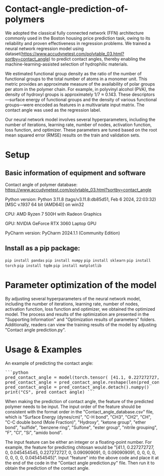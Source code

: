 # Contact-angle-prediction-of-polymers
We adopted the classical fully connected network (FFN) architecture commonly used in the Boston housing price prediction task, owing to its reliability and proven effectiveness in regression problems. We trained a neural network regression model using dataset(https://www.accudynetest.com/polytable_03.html?sortby=contact_angle) to predict contact angles, thereby enabling the machine-learning-assisted selection of hydrophilic materials.

We estimated functional group density as the ratio of the number of functional groups to the total number of atoms in a monomer unit. This metric provides an approximate measure of the availability of polar groups per atom in the polymer chain. For example, in polyvinyl alcohol (PVA), the density of hydroxyl groups is approximately 1/7 ≈ 0.143. These descriptors—surface energy of functional groups and the density of various functional groups—were encoded as features in a multivariate input matrix. The contact angle was used as the regression label.

Our neural network model involves several hyperparameters, including the number of iterations, learning rate, number of nodes, activation function, loss function, and optimizer. These parameters are tuned based on the root mean squared error (RMSE) results on the train and validation sets. 

# Setup

## Basic information of equipment and software
Contact angle of polymer database: https://www.accudynetest.com/polytable_03.html?sortby=contact_angle

Python version: Python 3.11.8 (tags/v3.11.8:db85d51, Feb 6 2024, 22:03:32) [MSC v.1937 64 bit (AMD64)] on win32

CPU: AMD Ryzen 7 500H with Radeon Graphics

GPU: NVIDIA GeForce RTX 3060 Laptop GPU

PyCharm version: PyCharm 2024.1.1 (Community Edition)

## Install as a pip package:
`pip install pandas` `pip install numpy` `pip install sklearn` `pip install torch` `pip install tqdm` `pip install matplotlib`

# Parameter optimization of the model
By adjusting several hyperparameters of the neural network model, including the number of iterations, learning rate, number of nodes, activation function, loss function and optimizer, we obtained the optimized model. The process and results of the optimization are presented in the "Supporting Information" and "Optimization results of parameters" folders. Additionally, readers can view the training results of the model by adjusting "Contact angle prediction.py".

# Usage & Examples

An example of predicting the contact angle:

<pre>```python
pred_contact_angle = model(torch.tensor( [41.1, 0.227272727, 0, 0.045454545, 0.227272727, 0, 0.090909091, 0, 0.090909091, 0, 0, 0, 0, 0, 0, 0, 0, 0.045454545], dtype=torch.float)) 
pred_contact_angle = pred_contact_angle.reshape(len(pred_contact_angle)) 
pred_contact_angle = pred_contact_angle.detach().numpy()
print("CS", pred_contact_angle) ```</pre>

When making the prediction of contact angle, the feature of the predicted polymer needs to be input. The input order of the feature should be consistent with the format order in the "Contact_angle_database.csv" file, which is "Surface Energy (dynes/cm)", "C-H bond", "CH3", "CH2", "CH", "C-C double bond (Mole Fraction)", "Hydroxy", "ketone group", "ether bond", "sulfide", "benzene ring", "Sulfone", "ester group", "nitrile grouping", "F", "Cl", "Si", "amido bond".

The input feature can be either an integer or a floating-point number. For example, the feature for predicting chitosan would be "[41.1, 0.227272727, 0, 0.045454545, 0.227272727, 0, 0.090909091, 0, 0.090909091, 0, 0, 0, 0, 0, 0, 0, 0, 0.045454545]". Input "feature" into the above code and place it at the end of the code in the "Contact angle prediction.py" file. Then run it to obtain the prediction of the contact angle.
